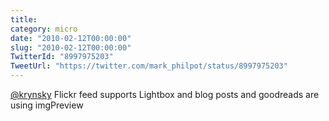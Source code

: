 ```yaml
---
title: 
category: micro
date: "2010-02-12T00:00:00"
slug: "2010-02-12T00:00:00"
TwitterId: "8997975203"
TweetUrl: "https://twitter.com/mark_philpot/status/8997975203"
---
```


[@krynsky](https://twitter.com/krynsky) Flickr feed supports Lightbox and blog
posts and goodreads are using imgPreview
